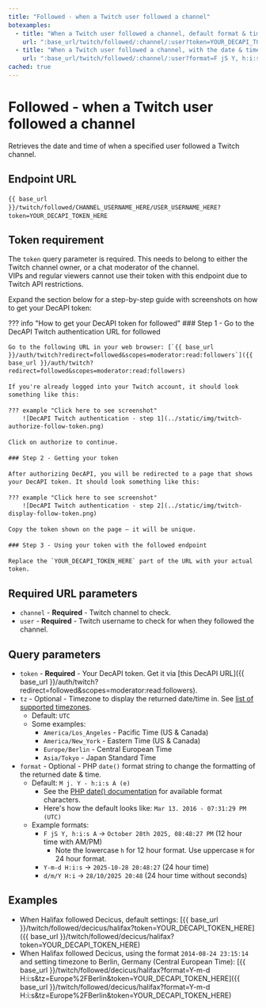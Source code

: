 ```yaml
---
title: "Followed - when a Twitch user followed a channel"
botexamples:
  - title: "When a Twitch user followed a channel, default format & timezone"
    url: ":base_url/twitch/followed/:channel/:user?token=YOUR_DECAPI_TOKEN_HERE"
  - title: "When a Twitch user followed a channel, with the date & time formatted as <code>October 28th 2025, 08:48:27 PM </code> and timezone set to Los Angeles, USA (Pacific Time)"
    url: ":base_url/twitch/followed/:channel/:user?format=F jS Y, h:i:s A&tz=America/Los_Angeles&token=YOUR_DECAPI_TOKEN_HERE"
cached: true
---
```


# Followed - when a Twitch user followed a channel

Retrieves the date and time of when a specified user followed a Twitch channel.

## Endpoint URL

`{{ base_url }}/twitch/followed/CHANNEL_USERNAME_HERE/USER_USERNAME_HERE?token=YOUR_DECAPI_TOKEN_HERE`

## Token requirement

The `token` query parameter is required. This needs to belong to either the Twitch channel owner, or a chat moderator of the channel.  
VIPs and regular viewers cannot use their token with this endpoint due to Twitch API restrictions.

Expand the section below for a step-by-step guide with screenshots on how to get your DecAPI token:

??? info "How to get your DecAPI token for followed"
    ### Step 1 - Go to the DecAPI Twitch authentication URL for followed

    Go to the following URL in your web browser: [`{{ base_url }}/auth/twitch?redirect=followed&scopes=moderator:read:followers`]({{ base_url }}/auth/twitch?redirect=followed&scopes=moderator:read:followers)

    If you're already logged into your Twitch account, it should look something like this:

    ??? example "Click here to see screenshot"
        ![DecAPI Twitch authentication - step 1](../static/img/twitch-authorize-follow-token.png)

    Click on authorize to continue.

    ### Step 2 - Getting your token

    After authorizing DecAPI, you will be redirected to a page that shows your DecAPI token. It should look something like this:

    ??? example "Click here to see screenshot"
        ![DecAPI Twitch authentication - step 2](../static/img/twitch-display-follow-token.png)

    Copy the token shown on the page — it will be unique.

    ### Step 3 - Using your token with the followed endpoint

    Replace the `YOUR_DECAPI_TOKEN_HERE` part of the URL with your actual token.

## Required URL parameters

- `channel` - **Required** - Twitch channel to check.
- `user` - **Required** - Twitch username to check for when they followed the channel.

## Query parameters

- `token` - **Required** - Your DecAPI token. Get it via [this DecAPI URL]({{ base_url }}/auth/twitch?redirect=followed&scopes=moderator:read:followers).
- `tz` - Optional - Timezone to display the returned date/time in. See <a href="{{ base_url }}/misc/timezones">list of supported timezones</a>.
    - Default: `UTC`
    - Some examples:
        - `America/Los_Angeles` - Pacific Time (US & Canada)
        - `America/New_York` - Eastern Time (US & Canada)
        - `Europe/Berlin` - Central European Time
        - `Asia/Tokyo` - Japan Standard Time
- `format` - Optional - PHP `date()` format string to change the formatting of the returned date & time.
    - Default: `M j. Y - h:i:s A (e)`
        - See the <a href="https://www.php.net/manual/en/datetime.format.php#refsect1-datetime.format-parameters">PHP date() documentation</a> for available format characters.
        - Here's how the default looks like: `Mar 13. 2016 - 07:31:29 PM (UTC)`
    - Example formats:
        - `F jS Y, h:i:s A` &rarr; `October 28th 2025, 08:48:27 PM` (12 hour time with AM/PM)
            - Note the lowercase `h` for 12 hour format. Use uppercase `H` for 24 hour format.
        - `Y-m-d H:i:s` &rarr; `2025-10-28 20:48:27` (24 hour time)
        - `d/m/Y H:i` &rarr; `28/10/2025 20:48` (24 hour time without seconds)

## Examples

- When Halifax followed Decicus, default settings: [{{ base_url }}/twitch/followed/decicus/halifax?token=YOUR_DECAPI_TOKEN_HERE]({{ base_url }}/twitch/followed/decicus/halifax?token=YOUR_DECAPI_TOKEN_HERE)
- When Halifax followed Decicus, using the format `2014-08-24 23:15:14` and setting timezone to Berlin, Germany (Central European Time): [{{ base_url }}/twitch/followed/decicus/halifax?format=Y-m-d H:i:s&tz=Europe%2FBerlin&token=YOUR_DECAPI_TOKEN_HERE]({{ base_url }}/twitch/followed/decicus/halifax?format=Y-m-d H:i:s&tz=Europe%2FBerlin&token=YOUR_DECAPI_TOKEN_HERE)
